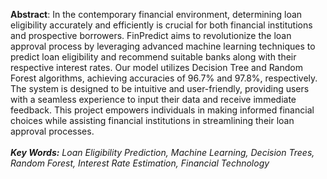 **Abstract**: In the contemporary financial environment, determining loan eligibility accurately and efficiently is crucial for both financial institutions and prospective borrowers. FinPredict aims to revolutionize the loan approval process by leveraging advanced machine learning techniques to predict loan eligibility and recommend suitable banks along with their respective interest rates. Our model utilizes Decision Tree and Random Forest algorithms, achieving accuracies of 96.7% and 97.8%, respectively. The system is designed to be intuitive and user-friendly, providing users with a seamless experience to input their data and receive immediate feedback. This project empowers individuals in making informed financial choices while assisting financial institutions in streamlining their loan approval processes.
<br>
<br>
_**Key Words:** Loan Eligibility Prediction, Machine Learning, Decision Trees, Random Forest, Interest Rate Estimation, Financial Technology_
